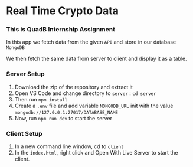 # Real Time Crypto Data


### This is QuadB Internship Assignment
In this app we fetch data from the given `API` and store in our database `MongoDB`

We then fetch the same data from server to client and display it as a table.



### Server Setup
1. Download the zip of the repository and extract it
2. Open VS Code and change directory to `server` : `cd server`
3. Then run `npm install`
4. Create a `.env` file and add variable `MONGODB_URL` init with the value `mongodb://127.0.0.1:27017/DATABASE_NAME`
5. Now, run `npm run dev` to start the server

### Client Setup
1. In a new command line window, cd to `client`
2. In the `index.html`, right click and Open With Live Server to start the client.
